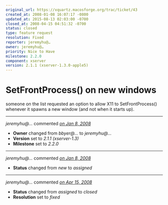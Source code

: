 ```yaml
---
original_url: https://xquartz.macosforge.org/trac/ticket/43
created_at: 2008-01-08 16:07:17 -0800
updated_at: 2015-08-13 02:03:00 -0700
closed_at: 2008-04-15 04:51:32 -0700
status: closed
type: feature request
resolution: Fixed
reporter: jeremyhu@…
owner: jeremyhu@…
priority: Nice to Have
milestone: 2.2.0
component: xserver
version: 2.1.1 (xserver-1.3.0-apple5)
---
```


SetFrontProcess() on new windows
================================


someone on the list requested an option to allow X11 to SetFrontProcess() whenever it spawns a new window (and not when it starts up).



---

*jeremyhu@…* commented *[on Jan 8, 2008](https://xquartz.macosforge.org/trac/ticket/43#comment:1 "January 8, 2008 at 4:07 PM PST")*

-   **Owner** changed from *bbyer@…* to *jeremyhu@…*
-   **Version** set to *2.1.1 (xserver-1.3)*
-   **Milestone** set to *2.2.0*



---

*jeremyhu@…* commented *[on Jan 8, 2008](https://xquartz.macosforge.org/trac/ticket/43#comment:2 "January 8, 2008 at 4:07 PM PST")*

-   **Status** changed from *new* to *assigned*



---

*jeremyhu@…* commented *[on Apr 15, 2008](https://xquartz.macosforge.org/trac/ticket/43#comment:3 "April 15, 2008 at 4:51 AM PDT")*

-   **Status** changed from *assigned* to *closed*
-   **Resolution** set to *fixed*



